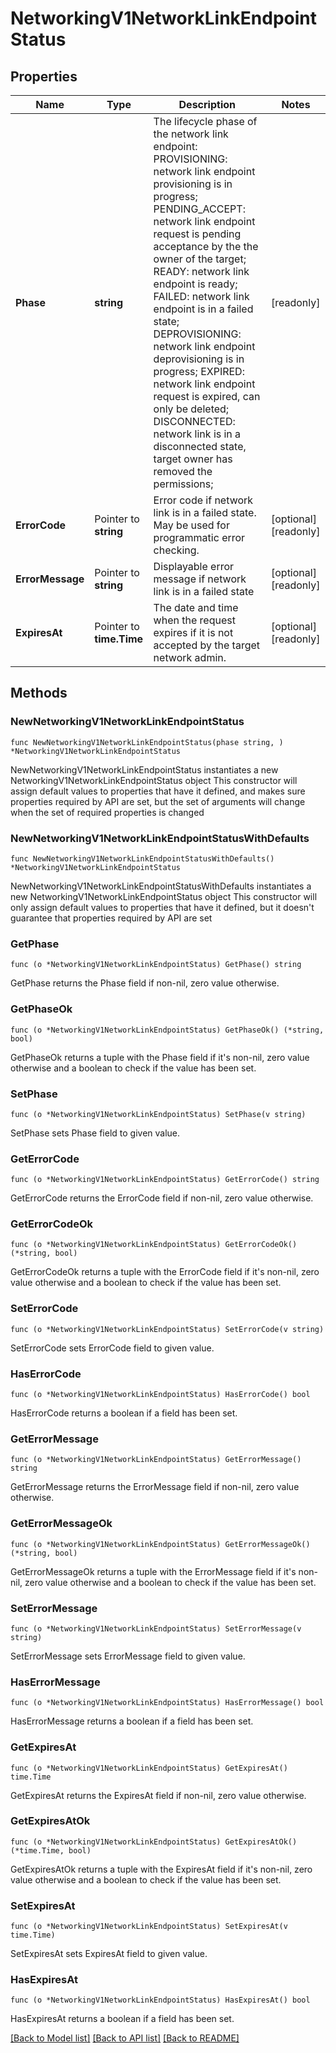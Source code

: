 # NetworkingV1NetworkLinkEndpointStatus

## Properties

Name | Type | Description | Notes
------------ | ------------- | ------------- | -------------
**Phase** | **string** | The lifecycle phase of the network link endpoint:   PROVISIONING: network link endpoint provisioning is in progress;   PENDING_ACCEPT: network link endpoint request is pending acceptance by the the owner of the target;   READY:  network link endpoint is ready;   FAILED: network link endpoint is in a failed state;   DEPROVISIONING: network link endpoint deprovisioning is in progress;   EXPIRED: network link endpoint request is expired, can only be deleted;   DISCONNECTED: network link is in a disconnected state, target owner has removed the permissions;  | [readonly] 
**ErrorCode** | Pointer to **string** | Error code if network link is in a failed state. May be used for programmatic error checking. | [optional] [readonly] 
**ErrorMessage** | Pointer to **string** | Displayable error message if network link is in a failed state | [optional] [readonly] 
**ExpiresAt** | Pointer to **time.Time** | The date and time when the request expires if it is not accepted by the target network admin. | [optional] [readonly] 

## Methods

### NewNetworkingV1NetworkLinkEndpointStatus

`func NewNetworkingV1NetworkLinkEndpointStatus(phase string, ) *NetworkingV1NetworkLinkEndpointStatus`

NewNetworkingV1NetworkLinkEndpointStatus instantiates a new NetworkingV1NetworkLinkEndpointStatus object
This constructor will assign default values to properties that have it defined,
and makes sure properties required by API are set, but the set of arguments
will change when the set of required properties is changed

### NewNetworkingV1NetworkLinkEndpointStatusWithDefaults

`func NewNetworkingV1NetworkLinkEndpointStatusWithDefaults() *NetworkingV1NetworkLinkEndpointStatus`

NewNetworkingV1NetworkLinkEndpointStatusWithDefaults instantiates a new NetworkingV1NetworkLinkEndpointStatus object
This constructor will only assign default values to properties that have it defined,
but it doesn't guarantee that properties required by API are set

### GetPhase

`func (o *NetworkingV1NetworkLinkEndpointStatus) GetPhase() string`

GetPhase returns the Phase field if non-nil, zero value otherwise.

### GetPhaseOk

`func (o *NetworkingV1NetworkLinkEndpointStatus) GetPhaseOk() (*string, bool)`

GetPhaseOk returns a tuple with the Phase field if it's non-nil, zero value otherwise
and a boolean to check if the value has been set.

### SetPhase

`func (o *NetworkingV1NetworkLinkEndpointStatus) SetPhase(v string)`

SetPhase sets Phase field to given value.


### GetErrorCode

`func (o *NetworkingV1NetworkLinkEndpointStatus) GetErrorCode() string`

GetErrorCode returns the ErrorCode field if non-nil, zero value otherwise.

### GetErrorCodeOk

`func (o *NetworkingV1NetworkLinkEndpointStatus) GetErrorCodeOk() (*string, bool)`

GetErrorCodeOk returns a tuple with the ErrorCode field if it's non-nil, zero value otherwise
and a boolean to check if the value has been set.

### SetErrorCode

`func (o *NetworkingV1NetworkLinkEndpointStatus) SetErrorCode(v string)`

SetErrorCode sets ErrorCode field to given value.

### HasErrorCode

`func (o *NetworkingV1NetworkLinkEndpointStatus) HasErrorCode() bool`

HasErrorCode returns a boolean if a field has been set.

### GetErrorMessage

`func (o *NetworkingV1NetworkLinkEndpointStatus) GetErrorMessage() string`

GetErrorMessage returns the ErrorMessage field if non-nil, zero value otherwise.

### GetErrorMessageOk

`func (o *NetworkingV1NetworkLinkEndpointStatus) GetErrorMessageOk() (*string, bool)`

GetErrorMessageOk returns a tuple with the ErrorMessage field if it's non-nil, zero value otherwise
and a boolean to check if the value has been set.

### SetErrorMessage

`func (o *NetworkingV1NetworkLinkEndpointStatus) SetErrorMessage(v string)`

SetErrorMessage sets ErrorMessage field to given value.

### HasErrorMessage

`func (o *NetworkingV1NetworkLinkEndpointStatus) HasErrorMessage() bool`

HasErrorMessage returns a boolean if a field has been set.

### GetExpiresAt

`func (o *NetworkingV1NetworkLinkEndpointStatus) GetExpiresAt() time.Time`

GetExpiresAt returns the ExpiresAt field if non-nil, zero value otherwise.

### GetExpiresAtOk

`func (o *NetworkingV1NetworkLinkEndpointStatus) GetExpiresAtOk() (*time.Time, bool)`

GetExpiresAtOk returns a tuple with the ExpiresAt field if it's non-nil, zero value otherwise
and a boolean to check if the value has been set.

### SetExpiresAt

`func (o *NetworkingV1NetworkLinkEndpointStatus) SetExpiresAt(v time.Time)`

SetExpiresAt sets ExpiresAt field to given value.

### HasExpiresAt

`func (o *NetworkingV1NetworkLinkEndpointStatus) HasExpiresAt() bool`

HasExpiresAt returns a boolean if a field has been set.


[[Back to Model list]](../README.md#documentation-for-models) [[Back to API list]](../README.md#documentation-for-api-endpoints) [[Back to README]](../README.md)


